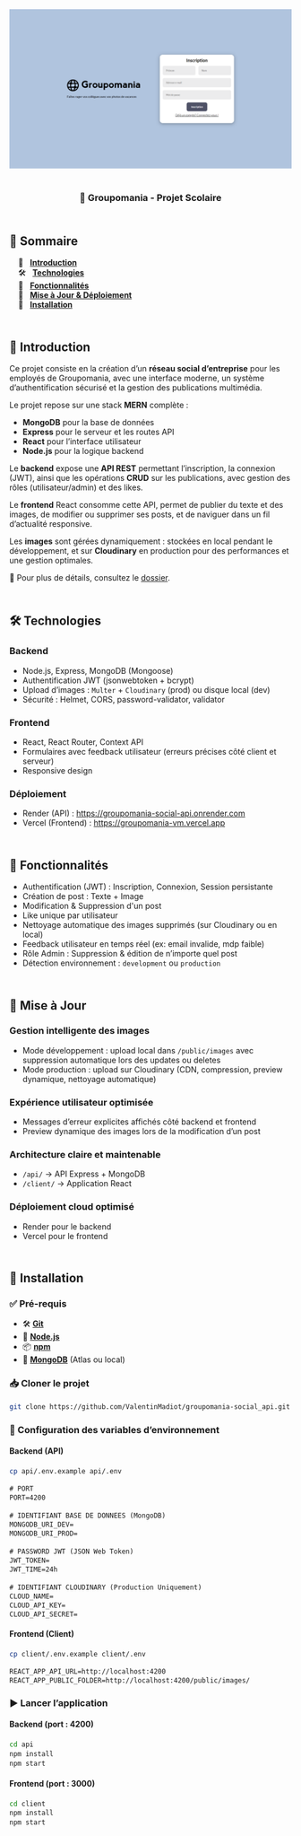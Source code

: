 <div align="center">  
  <a href="https://groupomania-vm.vercel.app/signup" target="_blank">  
    <img src=".docs/preview.png" alt="Aperçu du projet Groupomania">  
  </a>
  </br></br>  
  <h3 align="center">📱 Groupomania - Projet Scolaire</h3>  
</div>

## <br /> 📌 Sommaire

&nbsp;&nbsp;&nbsp; 🎨 &nbsp; [**Introduction**](#introduction)<br />
&nbsp;&nbsp;&nbsp; 🛠️ &nbsp; [**Technologies**](#technologies)<br />
&nbsp;&nbsp;&nbsp; 🎯 &nbsp; [**Fonctionnalités**](#fonctionnalités)<br />
&nbsp;&nbsp;&nbsp; 🚧 &nbsp; [**Mise à Jour & Déploiement**](#upgrade)<br />
&nbsp;&nbsp;&nbsp; 🚀 &nbsp; [**Installation**](#installation)

## <br /> <a name="introduction">🎨 Introduction</a>

Ce projet consiste en la création d’un **réseau social d’entreprise** pour les employés de Groupomania, avec une interface moderne, un système d’authentification sécurisé et la gestion des publications multimédia.

Le projet repose sur une stack **MERN** complète :

- **MongoDB** pour la base de données
- **Express** pour le serveur et les routes API
- **React** pour l’interface utilisateur
- **Node.js** pour la logique backend

Le **backend** expose une **API REST** permettant l’inscription, la connexion (JWT), ainsi que les opérations **CRUD** sur les publications, avec gestion des rôles (utilisateur/admin) et des likes.

Le **frontend** React consomme cette API, permet de publier du texte et des images, de modifier ou supprimer ses posts, et de naviguer dans un fil d’actualité responsive.

Les **images** sont gérées dynamiquement : stockées en local pendant le développement, et sur **Cloudinary** en production pour des performances et une gestion optimales.

📂 Pour plus de détails, consultez le [dossier](.docs/).

## <br /> <a name="technologies">🛠️ Technologies</a>

### Backend

- Node.js, Express, MongoDB (Mongoose)
- Authentification JWT (jsonwebtoken + bcrypt)
- Upload d’images : `Multer` + `Cloudinary` (prod) ou disque local (dev)
- Sécurité : Helmet, CORS, password-validator, validator

### Frontend

- React, React Router, Context API
- Formulaires avec feedback utilisateur (erreurs précises côté client et serveur)
- Responsive design

### Déploiement

- Render (API) : https://groupomania-social-api.onrender.com
- Vercel (Frontend) : https://groupomania-vm.vercel.app

## <br /> <a name="fonctionnalités">🎯 Fonctionnalités</a>

- Authentification (JWT) : Inscription, Connexion, Session persistante
- Création de post : Texte + Image
- Modification & Suppression d'un post
- Like unique par utilisateur
- Nettoyage automatique des images supprimés (sur Cloudinary ou en local)
- Feedback utilisateur en temps réel (ex: email invalide, mdp faible)
- Rôle Admin : Suppression & édition de n’importe quel post
- Détection environnement : `development` ou `production`

## <br /> <a name="upgrade">🚧 Mise à Jour</a>

### Gestion intelligente des images

- Mode développement : upload local dans `/public/images` avec suppression automatique lors des updates ou deletes
- Mode production : upload sur Cloudinary (CDN, compression, preview dynamique, nettoyage automatique)

### Expérience utilisateur optimisée

- Messages d’erreur explicites affichés côté backend et frontend
- Preview dynamique des images lors de la modification d’un post

### Architecture claire et maintenable

- `/api/` → API Express + MongoDB
- `/client/` → Application React

### Déploiement cloud optimisé

- Render pour le backend
- Vercel pour le frontend

## <br /> <a name="installation">🚀 Installation</a>

### ✅ Pré-requis

- 🛠️ **[Git](https://git-scm.com/)**
- 🔧 **[Node.js](https://nodejs.org/fr/)**
- 📦 **[npm](https://www.npmjs.com/)**
- 🍃 **[MongoDB](https://www.mongodb.com/)** (Atlas ou local)

### 📥 Cloner le projet

```bash
git clone https://github.com/ValentinMadiot/groupomania-social_api.git
```

### 📝 Configuration des variables d’environnement

#### Backend (API)

```bash
cp api/.env.example api/.env
```

```env
# PORT
PORT=4200

# IDENTIFIANT BASE DE DONNEES (MongoDB)
MONGODB_URI_DEV=
MONGODB_URI_PROD=

# PASSWORD JWT (JSON Web Token)
JWT_TOKEN=
JWT_TIME=24h

# IDENTIFIANT CLOUDINARY (Production Uniquement)
CLOUD_NAME=
CLOUD_API_KEY=
CLOUD_API_SECRET=
```

#### Frontend (Client)

```bash
cp client/.env.example client/.env
```

```env
REACT_APP_API_URL=http://localhost:4200
REACT_APP_PUBLIC_FOLDER=http://localhost:4200/public/images/
```

### ▶️ Lancer l’application

#### Backend (port : 4200)

```bash
cd api
npm install
npm start
```

#### Frontend (port : 3000)

```bash
cd client
npm install
npm start
```
